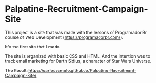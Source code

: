 # Palpatine-Recruitment-Campaign-Site
This project is a site that was made with the lessons of Programador Br course of Web Development (https://programadorbr.com/).

It's the first site that I made.

The site is organized with basic CSS and HTML. And the intention was to track email marketing for Darth Sidius, a character of Star Wars Universe. 


The Result: https://carlosesmelo.github.io/Palpatine-Recruitment-Campaign-Site/
